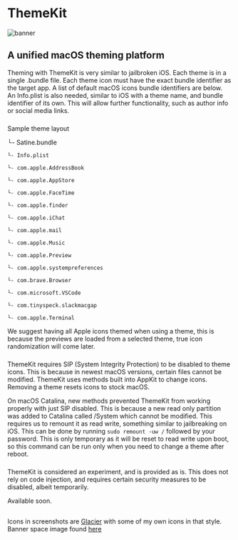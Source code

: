 # ThemeKit

![banner](https://github.com/MTACS/ThemeKit/blob/master/images/banner.png)

## A unified macOS theming platform

Theming with ThemeKit is very similar to jailbroken iOS. Each theme is in a single .bundle file. Each theme icon must have the exact bundle identifier as the target app. A list of default macOS icons bundle identifiers are below. An Info.plist is also needed, similar to iOS with a theme name, and bundle identifier of its own. This will allow further functionality, such as author info or social media links.

### 

Sample theme layout

└-  Satine.bundle
   
    └- Info.plist
   
    └- com.apple.AddressBook
    
    └- com.apple.AppStore
    
    └- com.apple.FaceTime
    
    └- com.apple.finder
    
    └- com.apple.iChat
    
    └- com.apple.mail
    
    └- com.apple.Music
    
    └- com.apple.Preview
    
    └- com.apple.systempreferences
    
    └- com.brave.Browser
    
    └- com.microsoft.VSCode
    
    └- com.tinyspeck.slackmacgap
    
    └- com.apple.Terminal

We suggest having all Apple icons themed when using a theme, this is because the previews are loaded from a selected theme, true icon randomization will come later.

###

ThemeKit requires SIP (System Integrity Protection) to be disabled to theme icons. This is because in newest macOS versions, certain files cannot be modified. ThemeKit uses methods built into AppKit to change icons. Removing a theme resets icons to stock macOS. 

On macOS Catalina, new methods prevented ThemeKit from working properly with just SIP disabled. This is because a new read only partition was added to Catalina called /System which cannot be modified. This requires us to remount it as read write, something similar to jailbreaking on iOS. This can be done by running ```sudo remount -uw /``` followed by your password. This is only temporary as it will be reset to read write upon boot, so this command can be run only when you need to change a theme after reboot. 

###

ThemeKit is considered an experiment, and is provided as is. This does not rely on code injection, and requires certain security measures to be disabled, albeit temporarily. 

Available soon.

##

Icons in screenshots are [Glacier](https://glaciericons.com/) with some of my own icons in that style. Banner space image found [here](https://www.spacetelescope.org/images/heic1105a/)

